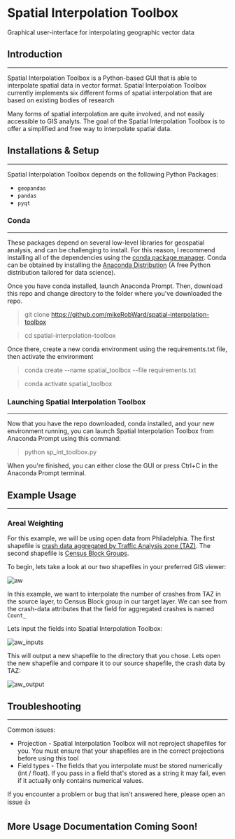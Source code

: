 # Spatial Interpolation Toolbox

Graphical user-interface for interpolating geographic vector data

## Introduction
---------------

Spatial Interpolation Toolbox is a Python-based GUI that is able to interpolate spatial data in vector format. Spatial Interpolation Toolbox currently implements six different forms of spatial interpolation that are based on existing bodies of research

 Many forms of spatial interpolation are quite involved, and not easily accessible to GIS analyts. The goal of the Spatial Interpolation Toolbox is to offer a simplified and free way to interpolate spatial data.

 ## Installations & Setup
 ------------------

Spatial Interpolation Toolbox depends on the following Python Packages:

- `geopandas`
- `pandas`
- `pyqt`

### Conda 
------

These packages depend on several low-level libraries for geospatial analysis, and can be challenging to install. For this reason, I recommend installing all of the dependencies using the [conda package manager](https://conda.io/en/latest/). Conda can be obtained by installing the [Anaconda Distribution](https://www.anaconda.com/products/individual) (A free Python distribution tailored for data science).

Once you have conda installed, launch Anaconda Prompt. Then, download this repo and change directory to the folder where you've downloaded the repo.

>git clone https://github.com/mikeRobWard/spatial-interpolation-toolbox

>cd spatial-interpolation-toolbox

 Once there, create a new conda environment using the requirements.txt file, then activate the environment

>conda create --name spatial_toolbox --file requirements.txt

>conda activate spatial_toolbox

### Launching Spatial Interpolation Toolbox
------------------------------------

Now that you have the repo downloaded, conda installed, and your new environment running, you can launch Spatial Interpolation Toolbox from Anaconda Prompt using this command:

> python sp_int_toolbox.py

When you're finished, you can either close the GUI or press Ctrl+C in the Anaconda Prompt terminal.

## Example Usage
----------------

### Areal Weighting


For this example, we will be using open data from Philadelphia. The first shapefile is [crash data aggregated by Traffic Analysis zone (TAZ)](https://github.com/CityOfPhiladelphia/crash-data). The second shapefile is [Census Block Groups](https://www.opendataphilly.org/dataset/census-block-groups).

To begin, lets take a look at our two shapefiles in your preferred GIS viewer:

![aw](testing_data/aw/aw_test.png)

In this example, we want to interpolate the number of crashes from TAZ in the source layer, to Census Block group in our target layer. We can see from the crash-data attributes that the field for aggregated crashes is named `Count_` 

Lets input the fields into Spatial Interpolation Toolbox:


![aw_inputs](testing_data/aw/aw_inputs.jpg)

This will output a new shapefile to the directory that you chose. Lets open the new shapefile and compare it to our source shapefile, the crash data by TAZ:

![aw_output](testing_data/aw/aw_output.png)

## Troubleshooting
------------------

Common issues:

- Projection - Spatial Interpolation Toolbox will not reproject shapefiles for you. You must ensure that your shapefiles are in the correct projections before using this tool
- Field types - The fields that you interpolate must be stored numerically (int / float). If you pass in a field that's stored as a string it may fail, even if it actually only contains numerical values.

If you encounter a problem or bug that isn't answered here, please open an issue 👍


## More Usage Documentation Coming Soon!

